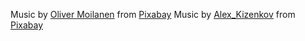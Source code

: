 Music by <a href="https://pixabay.com/de/users/musicbyscandinavianz-35973063/?utm_source=link-attribution&utm_medium=referral&utm_campaign=music&utm_content=158258">Oliver Moilanen</a> from <a href="https://pixabay.com/music//?utm_source=link-attribution&utm_medium=referral&utm_campaign=music&utm_content=158258">Pixabay</a>
Music by <a href="https://pixabay.com/de/users/alex_kizenkov-33612407/?utm_source=link-attribution&utm_medium=referral&utm_campaign=music&utm_content=144716">Alex_Kizenkov</a> from <a href="https://pixabay.com//?utm_source=link-attribution&utm_medium=referral&utm_campaign=music&utm_content=144716">Pixabay</a>
